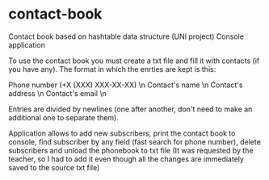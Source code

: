 # contact-book
Contact book based on hashtable data structure (UNI project)
Console application

To use the contact book you must create a txt file and fill it with contacts (if you have any).
The format in which the enrties are kept is this:

Phone number (+X (XXX) XXX-XX-XX) \n
Contact's name \n
Contact's address \n
Contact's email \n

Entries are divided by newlines (one after another, don't need to make an additional one to separate them).

Application allows to add new subscribers, print the contact book to console, find subscriber by any field (fast search for phone number), delete subscribers and unload the phonebook to txt file (It was requested by the teacher, so I had to add it even though all the changes are immediately saved to the source txt file)
